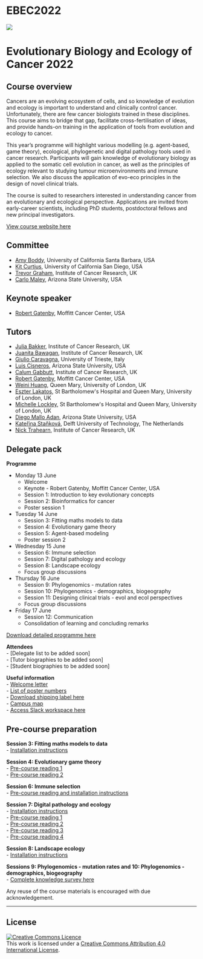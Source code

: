 # EBEC2022

 ![](https://coursesandconferences.wellcomeconnectingscience.org/wp-content/themes/wcc_courses_and_conferences/dist/assets/svg/logo.svg) 
   


# Evolutionary Biology and Ecology of Cancer 2022

## Course overview
Cancers are an evolving ecosystem of cells, and so knowledge of evolution and ecology is important to understand and clinically control cancer. Unfortunately, there are few cancer biologists trained in these disciplines. This course aims to bridge that gap, facilitate cross-fertilisation of ideas, and provide hands-on training in the application of tools from evolution and ecology to cancer.

This year’s programme will highlight various modelling (e.g. agent-based, game theory), ecological, phylogenetic and digital pathology tools used in cancer research. Participants will gain knowledge of evolutionary biology as applied to the somatic cell evolution in cancer, as well as the principles of ecology relevant to studying tumour microenvironments and immune selection. We also discuss the application of evo-eco principles in the design of novel clinical trials.

The course is suited to researchers interested in understanding cancer from an evolutionary and ecological perspective. Applications are invited from early-career scientists, including PhD students, postdoctoral fellows and new principal investigators.

[View course website here](https://coursesandconferences.wellcomeconnectingscience.org/event/evolutionary-biology-and-ecology-of-cancer-20220613/)

## Committee
- [Amy Boddy](https://www.anth.ucsb.edu/people/amy-boddy), University of California Santa Barbara, USA
- [Kit Curtius](https://profiles.ucsd.edu/kathleen.curtius), University of California San Diego, USA
- [Trevor Graham](https://www.icr.ac.uk/our-research/researchers-and-teams/professor-trevor-graham), Institute of Cancer Research, UK
- [Carlo Maley](https://biodesign.asu.edu/carlo-maley), Arizona State University, USA

## Keynote speaker
- [Robert Gatenby](https://moffitt.org/research-science/researchers/robert-gatenby/), Moffitt Cancer Center, USA

## Tutors
- [Julia Bakker](https://www.linkedin.com/in/julia-bakker-5409a115a/?originalSubdomain=uk), Institute of Cancer Research, UK
- [Juanita Bawagan](https://bold.expert/authors/juanita-bawagan/), Institute of Cancer Research, UK
- [Giulio Caravagna](https://sites.google.com/site/giuliocaravagna/), University of Trieste, Italy
- [Luis Cisneros](https://biodesign.asu.edu/luis-cisneros), Arizona State University, USA
- [Calum Gabbutt](https://orcid.org/0000-0003-1946-4780), Institute of Cancer Research, UK
- [Robert Gatenby](https://moffitt.org/research-science/researchers/robert-gatenby/), Moffitt Cancer Center, USA
- [Weini Huang](https://www.qmul.ac.uk/maths/profiles/huangw.html), Queen Mary, University of London, UK
- [Eszter Lakatos](https://scholar.google.com/citations?user=RWhQiEoAAAAJ&hl=en), St Bartholomew's Hospital and Queen Mary, University of London, UK
- [Michelle Lockley](https://www.bartscancer.london/staff/dr-michelle-lockley/), St Bartholomew's Hospital and Queen Mary, University of London, UK
- [Diego Mallo Adan](https://isearch.asu.edu/profile/2740266), Arizona State University, USA
- [Kateřina Staňková](https://www.tudelft.nl/tbm/over-de-faculteit/afdelingen/engineering-systems-and-services/people/associate-professors/k-katerina-stankova), Delft University of Technology, The Netherlands
- [Nick Trahearn](https://www.icr.ac.uk/our-research/research-divisions/division-of-molecular-pathology/evolutionary-genomics-modelling), Institute of Cancer Research, UK

## Delegate pack
**Programme**  
- Monday 13 June
  - Welcome
  - Keynote - Robert Gatenby, Moffitt Cancer Center, USA
  - Session 1: Introduction to key evolutionary concepts
  - Session 2: Bioinformatics for cancer
  - Poster session 1
- Tuesday 14 June
  - Session 3: Fitting maths models to data
  - Session 4: Evolutionary game theory
  - Session 5: Agent-based modeling
  - Poster session 2
- Wednesday 15 June
  - Session 6: Immune selection
  - Session 7: Digital pathology and ecology
  - Session 8: Landscape ecology
  - Focus group discussions
- Thursday 16 June
  - Session 9: Phylogenomics - mutation rates
  - Session 10: Phylogenomics - demographics, biogeography
  - Session 11: Designing clinical trials - evol and ecol perspectives
  - Focus group discussions
- Friday 17 June
  - Session 12: Communication
  - Consolidation of learning and concluding remarks

[Download detailed programme here](Programme_online_EBEC2022.pdf)

**Attendees**  
     - [Delegate list to be added soon]  
     - [Tutor biographies to be added soon]  
     - [Student biographies to be added soon]  

**Useful information**  
     - [Welcome letter](Welcome_letter_EBEC2022.pdf)  
     - [List of poster numbers](Poster_list_EBEC2022.pdf)  
     - [Download shipping label here](Shipping_label_EBEC2022.pdf)  
     - [Campus map](Campus_map.pdf)  
     - [Access Slack workspace here](https://join.slack.com/t/evolutionaryb-uff4961/shared_invite/zt-1ali97xkx-D~AHMrSBWV~mC9BAfi4~cw) 

## Pre-course preparation
**Session 3: Fitting maths models to data**  
     - [Installation instructions](S3_Fitting_maths_models_to_data_installation_instructions.pdf)  

**Session 4: Evolutionary game theory**  
     - [Pre-course reading 1](S4_Evolutionary_game_theory_pre-course_reading_1.pdf)  
     - [Pre-course reading 2](S4_Evolutionary_game_theory_pre-course_reading_2.pdf)  

**Session 6: Immune selection**  
     - [Pre-course reading and installation instructions](S6_Immune_selection_pre-course_reading_and_installation_instructions.pdf)  

**Session 7: Digital pathology and ecology**  
     - [Installation instructions](S7_Digital_pathology_and_ecology_installation_instructions.pdf)  
     - [Pre-course reading 1](AbdulJabbar_Geospatial.pdf)  
     - [Pre-course reading 2](S4_Evolutionary_game_theory_pre-course_reading_2.pdf)  
     - [Pre-course reading 3](S4_Evolutionary_game_theory_pre-course_reading_1.pdf)  
     - [Pre-course reading 4](S4_Evolutionary_game_theory_pre-course_reading_2.pdf)  

**Session 8: Landscape ecology**  
     - [Installation instructions](S8_Landscape_ecology_installation_instructions.pdf)  

**Sessions 9: Phylogenomics - mutation rates and 10: Phylogenomics - demographics, biogeography**  
     - [Complete knowledge survey here](https://forms.gle/MxDD1NTSpJFPwMbb9)  




Any reuse of the course materials is encouraged with due acknowledgement.

******
## License
<a rel="license" href="http://creativecommons.org/licenses/by/4.0/"><img alt="Creative Commons Licence" style="border-width:0" src="https://i.creativecommons.org/l/by/4.0/88x31.png" /></a><br />This work is licensed under a <a rel="license" href="http://creativecommons.org/licenses/by/4.0/">Creative Commons Attribution 4.0 International License</a>.


